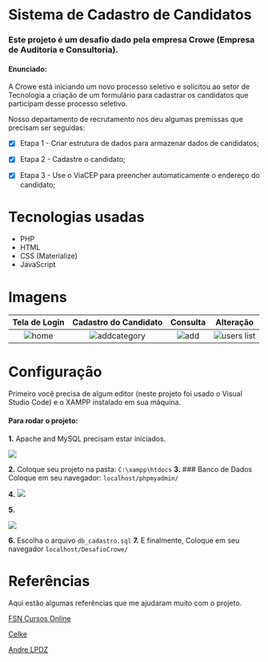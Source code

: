 # Sistema de Cadastro de Candidatos


### Este projeto é um desafio dado pela empresa Crowe (Empresa de Auditoria e Consultoria).

#### Enunciado:

A Crowe está iniciando um novo processo seletivo e solicitou ao setor de Tecnologia a criação de um formulário para cadastrar os candidatos que participam desse processo seletivo.

   Nosso departamento de recrutamento nos deu algumas premissas que precisam ser seguidas:


- [x] Etapa 1 - Criar estrutura de dados para armazenar dados de candidatos;

- [x] Etapa 2 - Cadastre o candidato;

- [x] Etapa 3 - Use o ViaCEP para preencher automaticamente o endereço do candidato;

<h1>Tecnologias usadas</h1>

- PHP
- HTML
- CSS (Materialize)
- JavaScript

# Imagens 

| Tela de Login | Cadastro do Candidato | Consulta | Alteração | 
|:---------------------------------------:|:-----------------------------------:|:-------------------------------:|:-------------------------------:|
| ![home](https://i.imgur.com/JF5Ffva.png) | ![addcategory](https://i.imgur.com/PODGmGG.png) | ![add](https://i.imgur.com/En7IZAw.png) | ![users list](https://i.imgur.com/SSGZmtY.png) | 

# Configuração

Primeiro você precisa de algum editor (neste projeto foi usado o Visual Studio Code) e o XAMPP instalado em sua máquina.
#### Para rodar o projeto:

**1.** Apache and MySQL precisam estar iniciados.

![](https://i.imgur.com/56R686f.png)

**2.** Coloque seu projeto na pasta: ```C:\xampp\htdocs```
**3.** ### Banco de Dados
Coloque em seu navegador: ```localhost/phpmyadmin/```

**4.**
![](https://i.imgur.com/1BbAHz1.png)

**5.**

![](https://i.imgur.com/PyVs6aD.png)

**6.** Escolha o arquivo ```db_cadastro.sql``` 
**7.** E finalmente, Coloque em seu navegador ```localhost/DesafioCrowe/```

# Referências

Aqui estão algumas referências que me ajudaram muito com o projeto.

[FSN Cursos Online](https://www.youtube.com/c/FSNProjetosWeb)

[Celke](https://www.youtube.com/c/CelkeBr)

[Andre LPDZ](https://www.youtube.com/c/ANDRELPDZ)